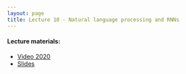 ```yaml
---
layout: page
title: Lecture 10 - Natural language processing and RNNs
---
```


#### Lecture materials:
- [Video 2020](https://youtu.be/QAui8ZGjjlc)
- [Slides](https://drive.google.com/file/d/14ksFF-be5IDxrzyW9J_PKlZuCYI7VknF/view?usp=sharing)

